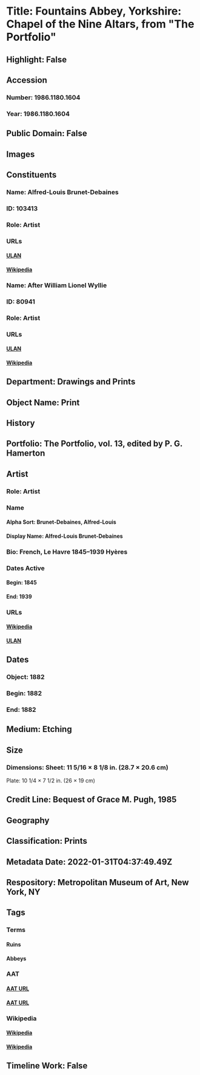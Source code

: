 # Title: Fountains Abbey, Yorkshire: Chapel of the Nine Altars, from "The Portfolio"
## Highlight: False
## Accession
### Number: 1986.1180.1604
### Year: 1986.1180.1604
## Public Domain: False
## Images
## Constituents
### Name: Alfred-Louis Brunet-Debaines
### ID: 103413
### Role: Artist
### URLs
#### [ULAN](http://vocab.getty.edu/page/ulan/500109918)
#### [Wikipedia](https://www.wikidata.org/wiki/Q4722175)
### Name: After William Lionel Wyllie
### ID: 80941
### Role: Artist
### URLs
#### [ULAN](http://vocab.getty.edu/page/ulan/500007278)
#### [Wikipedia](https://www.wikidata.org/wiki/Q2579750)
## Department: Drawings and Prints
## Object Name: Print
## History
## Portfolio: The Portfolio, vol. 13, edited by P. G. Hamerton
## Artist
### Role: Artist
### Name
#### Alpha Sort: Brunet-Debaines, Alfred-Louis
#### Display Name: Alfred-Louis Brunet-Debaines
### Bio: French, Le Havre 1845–1939 Hyères
### Dates Active
#### Begin: 1845
#### End: 1939
### URLs
#### [Wikipedia](https://www.wikidata.org/wiki/Q4722175)
#### [ULAN](http://vocab.getty.edu/page/ulan/500109918)
## Dates
### Object: 1882
### Begin: 1882
### End: 1882
## Medium: Etching
## Size
### Dimensions: Sheet: 11 5/16 × 8 1/8 in. (28.7 × 20.6 cm)
Plate: 10 1/4 × 7 1/2 in. (26 × 19 cm)
## Credit Line: Bequest of Grace M. Pugh, 1985
## Geography
## Classification: Prints
## Metadata Date: 2022-01-31T04:37:49.49Z
## Respository: Metropolitan Museum of Art, New York, NY
## Tags
### Terms
#### Ruins
#### Abbeys
### AAT
#### [AAT URL](http://vocab.getty.edu/page/aat/300008057)
#### [AAT URL](http://vocab.getty.edu/page/aat/300000642)
### Wikipedia
#### [Wikipedia]()
#### [Wikipedia]()
## Timeline Work: False